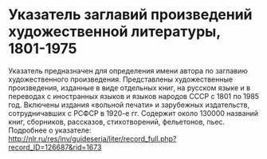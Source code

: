 # Указатель заглавий произведений художественной литературы, 1801-1975
Указатель предназначен для определения имени автора по заглавию художественного произведения. Представлены художественные произведения, изданные в виде отдельных книг, на русском языке и в переводах с иностранных языков и языков народов СССР с 1801 по 1985 год. Включены издания «вольной печати» и зарубежных издательств, сотрудничавших с РСФСР в 1920-е гг.
Содержит около 130000 названий книг, сборников, рассказов, стихотворений, фельетонов, пьес.
Подробнее о указателе: http://nlr.ru/res/inv/guideseria/liter/record_full.php?record_ID=126687&rid=1673
